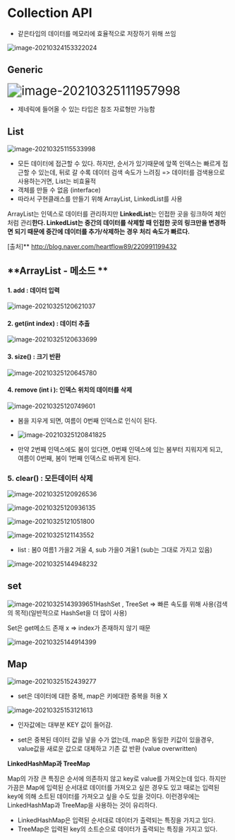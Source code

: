 # Collection API

- 같은타입의 데이터를 메모리에 효율적으로 저장하기 위해 쓰임

![image-20210324153322024](image/image-20210324153322024.png)

## Generic

<img src="image/image-20210325111957998.png" alt="image-20210325111957998" style="zoom:200%;" />

- 제네릭에 들어올 수 있는 타입은 참조 자료형만 가능함



## List

![image-20210325115533998](image/image-20210325115533998.png)

- 모든 데이터에 접근할 수 있다. 하지만, 순서가 있기때문에 앞쪽 인덱스는 빠르게 접근할 수 있는데, 뒤로 갈 수록 데이터 검색 속도가 느려짐 => 데이터를 검색용으로 사용하는거면, List는 비효율적
- 객체를 만들 수 없음 (interface)
- 따라서 구현클래스를 만들기 위해 ArrayList, LinkedList를 사용



ArrayList는 인덱스로 데이터를 관리하지만 **LinkedList**는 인접한 곳을 링크하여 체인처럼 관리**한다. LinkedList는 중간의 데이터를 삭제할 때 인접한 곳의 링크만을 변경하면 되기 때문에 **중간에 데이터를 추가/삭제하는 경우 처리 속도가 빠르다**.** 

[출처]** http://blog.naver.com/heartflow89/220991199432

## **ArrayList - 메소드 **

#### 1. add : 데이터 입력

![image-20210325120621037](image/image-20210325120621037.png)



#### 2. get(int index) : 데이터 추출

![image-20210325120633699](image/image-20210325120633699.png)



#### 3. size() :  크기 반환

![image-20210325120645780](image/image-20210325120645780.png)

####  

#### 4. remove (int i ): 인덱스 위치의 데이터를 삭제

![image-20210325120749601](image/image-20210325120749601.png)

- 봄을 지우게 되면, 여름이 0번째 인덱스로 인식이 된다.

- ![image-20210325120841825](image/image-20210325120841825.png)

- 만약  2번째 인덱스에도 봄이 있다면, 0번째 인덱스에 있는 봄부터 지워지게 되고, 여름이 0번째, 봄이 1번째 인덱스로 바뀌게 된다.



### 5. clear() : 모든데이터 삭제

![image-20210325120926536](image/image-20210325120926536.png)



![image-20210325120936135](image/image-20210325120936135.png)



![image-20210325121051800](image/image-20210325121051800.png)



![image-20210325121143552](image/image-20210325121143552.png)

- list : 봄0 여름1 가을2 겨울 4, sub 가을0 겨울1 (sub는 그대로 가지고 있음)

![image-20210325144948232](image/image-20210325144948232.png)



## set

![image-20210325143939651](image/image-20210325143939651.png)HashSet , TreeSet => 빠른 속도를 위해 사용(검색의 목적)(일반적으로 HashSet을 더 많이 사용)

Set은 get메소드 존재 x => index가 존재하지 않기 때문

![image-20210325144914399](image/image-20210325144914399.png)



## Map

![image-20210325152439277](image/image-20210325152439277.png)

- set은 데이터에 대한 중복, map은 키에대한 중복을 허용 X

![image-20210325153121613](image/image-20210325153121613.png)

- 인자값에는 대부분 KEY  값이 들어감.

- set은 중복된 데이터 값을 넣을 수가 없는데, map은 동일한 키값이 있을경우, value값을 새로운 값으로 대체하고 기존 값 반환 (value overwritten)

**LinkedHashMap과 TreeMap**

Map의 가장 큰 특징은 순서에 의존하지 않고 key로 value를 가져오는데 있다. 하지만 가끔은 Map에 입력된 순서대로 데이터를 가져오고 싶은 경우도 있고 때로는 입력된 key에 의해 소트된 데이터를 가져오고 싶을 수도 있을 것이다. 이런경우에는 LinkedHashMap과 TreeMap을 사용하는 것이 유리하다.

- LinkedHashMap은 입력된 순서대로 데이터가 출력되는 특징을 가지고 있다.
- TreeMap은 입력된 key의 소트순으로 데이터가 출력되는 특징을 가지고 있다.